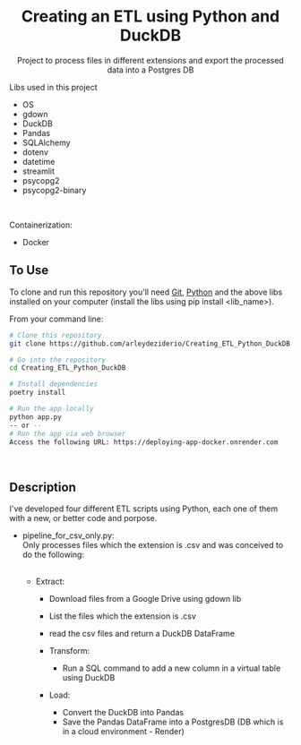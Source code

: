 <span id="top"></span>
<h1 align="center">Creating an ETL using Python and DuckDB </h1>

<div align="center">
	
  Project to process files in different extensions and export the processed data into a Postgres DB <br/>

</div>

 Libs used in this project

 * OS
 * gdown
 * DuckDB
 * Pandas
 * SQLAlchemy
 * dotenv
 * datetime
 * streamlit
 * psycopg2
 * psycopg2-binary
<br/>

Containerization:
* Docker

 ## To Use

To clone and run this repository you'll need [Git](https://git-scm.com), [Python](https://www.python.org/downloads/) and the above libs installed on your computer (install the libs using pip install <lib_name>).

From your command line:

```bash
# Clone this repository
git clone https://github.com/arleydeziderio/Creating_ETL_Python_DuckDB.git

# Go into the repository
cd Creating_ETL_Python_DuckDB

# Install dependencies
poetry install

# Run the app locally
python app.py
-- or --
# Run the app via web browser
Access the following URL: https://deploying-app-docker.onrender.com
```
<br/>

## Description

I've developed four different ETL scripts using Python, each one of them with a new, or better code and porpose.

* pipeline_for_csv_only.py:<br/>
    Only processes files which the extension is .csv and was conceived to do the following:
    <br/>
    <br/>

    * Extract: 
        * Download files from a Google Drive using gdown lib
        * List the files which the extension is .csv
        * read the csv files and return a DuckDB DataFrame

      * Transform:
        * Run a SQL command to add a new column in a virtual table using DuckDB

      * Load:
        * Convert the DuckDB into Pandas
        * Save the Pandas DataFrame into a PostgresDB (DB which is in a cloud environment - Render)